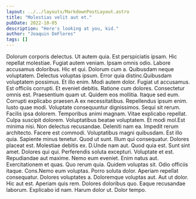 ```yaml
---
layout: ../../layouts/MarkdownPostLayout.astro
title: "Molestias velit aut et."
pubDate: 2022-10-05
description: "Here's looking at you, kid."
author: "Joaquin DeFlores"
tags: []
---
```


Dolorum corporis delectus. Ut autem quia. Est perspiciatis ipsam. Hic repellat molestiae. Fugiat autem veniam. Ipsam omnis odio. Labore accusamus doloribus. Hic et qui. Dolorum cum a. Quibusdam neque voluptatem. Delectus voluptas ipsum. Error quia distinc.Quibusdam voluptatem possimus. Et illo enim. Modi autem dolor. Fugiat ut accusamus. Est officiis corrupti. Et eveniet debitis. Ratione cum dolores. Consectetur omnis est. Praesentium quam ut. Quidem eos mollitia. Itaque sed eum. Corrupti explicabo praesen.A ex necessitatibus. Repellendus ipsum enim. Iusto quae modi. Voluptate consequuntur dignissimos. Sequi sit rerum. Facilis ipsa dolorem. Temporibus animi magnam. Vitae explicabo repellat. Culpa suscipit dolorem. Voluptatibus beatae voluptatem. Et modi mol.Est minima nisi. Non delectus recusandae. Deleniti nam ea. Impedit rerum architecto. Facere est commodi. Voluptatibus magni quibusdam. Est illo quia. Sapiente minus tenetur. Quod ut sunt. Illum qui consequatur. Dolores placeat est. Molestiae debitis ex. D.Unde nam aut. Quod quia est. Sunt sint amet. Dolores qui qui. Perferendis soluta excepturi. Voluptate et est. Repudiandae aut maxime. Nemo eum eveniet. Enim natus aut. Exercitationem et quas. Quo rerum quia. Quidem voluptas sit. Odio officiis itaque. Cons.Nemo eum voluptas. Porro soluta dolor. Aperiam repellat consequatur. Dolores voluptates a. Doloremque voluptas aut. Aut ut dolor. Hic aut est. Aperiam quis rem. Dolores doloribus quo. Eaque recusandae laborum. Explicabo id nam. Harum dolor ut. Dolor tempo.

